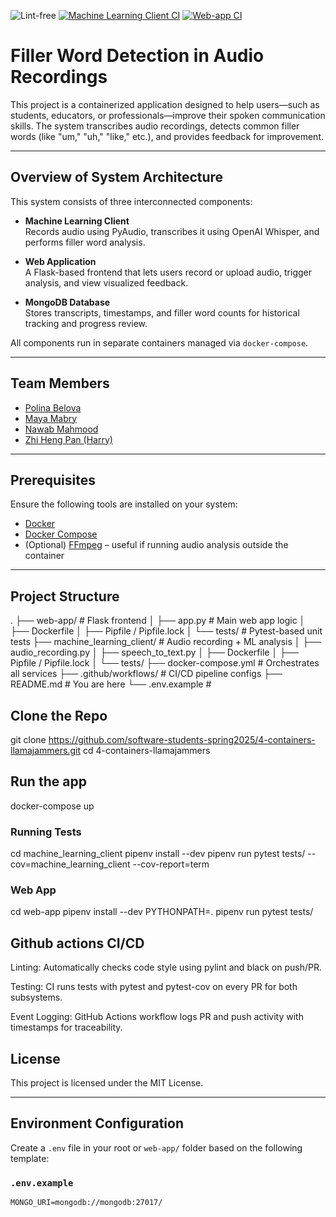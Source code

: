 ![Lint-free](https://github.com/nyu-software-engineering/containerized-app-exercise/actions/workflows/lint.yml/badge.svg)
[![Machine Learning Client CI](https://github.com/software-students-spring2025/4-containers-llamajammers/actions/workflows/ml-client.yml/badge.svg?branch=main)](https://github.com/software-students-spring2025/4-containers-llamajammers/actions/workflows/ml-client.yml)
[![Web-app CI](https://github.com/software-students-spring2025/4-containers-llamajammers/actions/workflows/web-app.yml/badge.svg?branch=main)](https://github.com/software-students-spring2025/4-containers-llamajammers/actions/workflows/web-app.yml)

# Filler Word Detection in Audio Recordings

This project is a containerized application designed to help users—such as students, educators, or professionals—improve their spoken communication skills. The system transcribes audio recordings, detects common filler words (like "um," "uh," "like," etc.), and provides feedback for improvement.

---

## Overview of System Architecture

This system consists of three interconnected components:

- **Machine Learning Client**  
  Records audio using PyAudio, transcribes it using OpenAI Whisper, and performs filler word analysis.

- **Web Application**  
  A Flask-based frontend that lets users record or upload audio, trigger analysis, and view visualized feedback.

- **MongoDB Database**  
  Stores transcripts, timestamps, and filler word counts for historical tracking and progress review.

All components run in separate containers managed via `docker-compose`.

---

## Team Members

- [Polina Belova](https://github.com/polinapianina)
- [Maya Mabry](https://github.com/mam10023)
- [Nawab Mahmood](https://github.com/NawabMahmood)
- [Zhi Heng Pan (Harry)](https://github.com/pzhiheng)

---

## Prerequisites

Ensure the following tools are installed on your system:

- [Docker](https://docs.docker.com/get-docker/)
- [Docker Compose](https://docs.docker.com/compose/)
- (Optional) [FFmpeg](https://ffmpeg.org/download.html) – useful if running audio analysis outside the container

---


## Project Structure

. ├── web-app/ # Flask frontend │ ├── app.py # Main web app logic │ ├── Dockerfile │ ├── Pipfile / Pipfile.lock │ └── tests/ # Pytest-based unit tests ├── machine_learning_client/ # Audio recording + ML analysis │ ├── audio_recording.py │ ├── speech_to_text.py │ ├── Dockerfile │ ├── Pipfile / Pipfile.lock │ └── tests/ ├── docker-compose.yml # Orchestrates all services ├── .github/workflows/ # CI/CD pipeline configs ├── README.md # You are here └── .env.example #


## Clone the Repo

git clone https://github.com/software-students-spring2025/4-containers-llamajammers.git
cd 4-containers-llamajammers

## Run the app
docker-compose up


### Running Tests

cd machine_learning_client
pipenv install --dev
pipenv run pytest tests/ --cov=machine_learning_client --cov-report=term


### Web App

cd web-app
pipenv install --dev
PYTHONPATH=. pipenv run pytest tests/


## Github actions CI/CD
Linting: Automatically checks code style using pylint and black on push/PR.

Testing: CI runs tests with pytest and pytest-cov on every PR for both subsystems.

Event Logging: GitHub Actions workflow logs PR and push activity with timestamps for traceability.

## License

This project is licensed under the MIT License.


---

## Environment Configuration

Create a `.env` file in your root or `web-app/` folder based on the following template:

### `.env.example`

```env
MONGO_URI=mongodb://mongodb:27017/
